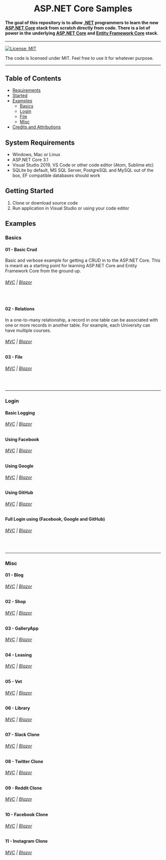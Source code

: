 # 

<h1 align="center">
   ASP.NET Core Samples
  <br>
  
  #### The goal of this repository is to allow [.NET](https://dotnet.microsoft.com/) programmers to learn the new [ASP.NET Core](https://docs.microsoft.com/en-us/aspnet/core) stack from scratch directly from code. There is a lot of power in the underlying [ASP.NET Core](https://docs.microsoft.com/en-us/aspnet/core) and [Entity Framework Core](https://docs.microsoft.com/en-us/ef/) stack.
  
</h1>

<hr>


[![License: MIT](https://img.shields.io/badge/License-MIT-yellow.svg)](https://github.com/Zeckoxe/Zeckoxe-Engine/blob/master/LICENSE)

The code is licensed under MIT. Feel free to use it for whatever purpose.

<hr>

## Table of Contents
+ [Requirements](#Requirements)
+ [Started](#Started)
+ [Examples](#Examples)
    + [Basics](#Basics)
    + [Login](#Login)
    + [File](#File)
    + [Misc](#Misc)
+ [Credits and Attributions](#CreditsAttributions)



## <a name="Requirements"></a> System Requirements

* Windows, Mac or Linux
* ASP.NET Core 3.1
* Visual Studio 2019, VS Code or other code editor (Atom, Sublime etc)
* SQLite by default, MS SQL Server, PostgreSQL and MySQL out of the box, EF compatible databases should work


## <a name="Started"></a> Getting Started

1. Clone or download source code
2. Run application in Visual Studio or using your code editor




## <a name="Examples"></a> Examples

### <a name="Basics"></a> Basics

#### 01 - Basic Crud
Basic and verbose example for getting a CRUD in to the ASP.NET Core. This is meant as a starting 
point for learning ASP.NET Core and Entity Framework Core from the ground up.
###### [MVC](https://github.com/FaberSanZ/ASP.NET-Core-Samples/tree/master/Src/MVC/Crud) | [Blazor]()
 
<br />

#### 02 - Relations
In a one-to-many relationship, a record in one table can be associated with one or more records 
in another table. For example, each University can have multiple courses.
###### [MVC](https://github.com/FaberSanZ/ASP.NET-Core-Samples/tree/master/Src/MVC/Relations) | [Blazor]()
 

#### 03 - File
###### [MVC](https://github.com/FaberSanZ/ASP.NET-Core-Samples/tree/master/Src/MVC/Relations) | [Blazor]()

<br />
<hr />

### <a name="Login"></a> Login

#### Basic Logging
###### [MVC](https://github.com/FaberSanZ/ASP.NET-Core-Samples/tree/master/Src/MVC/Relations) | [Blazor]()

#### Using Facebook
###### [MVC](https://github.com/FaberSanZ/ASP.NET-Core-Samples/tree/master/Src/MVC/Relations) | [Blazor]()

#### Using Google
###### [MVC](https://github.com/FaberSanZ/ASP.NET-Core-Samples/tree/master/Src/MVC/Relations) | [Blazor]()

#### Using GitHub
###### [MVC](https://github.com/FaberSanZ/ASP.NET-Core-Samples/tree/master/Src/MVC/Relations) | [Blazor]()

#### Full Login using (Facebook, Google and GitHub)
###### [MVC](https://github.com/FaberSanZ/ASP.NET-Core-Samples/tree/master/Src/MVC/Relations) | [Blazor]()


<br />
<hr />

### <a name="Misc"></a> Misc

#### 01 - Blog
###### [MVC](https://github.com/FaberSanZ/ASP.NET-Core-Samples/tree/master/Src/MVC/Relations) | [Blazor]()

#### 02 - Shop
###### [MVC](https://github.com/FaberSanZ/ASP.NET-Core-Samples/tree/master/Src/MVC/Relations) | [Blazor]()

#### 03 - GalleryApp
###### [MVC](https://github.com/FaberSanZ/ASP.NET-Core-Samples/tree/master/Src/MVC/Relations) | [Blazor]()

#### 04 - Leasing
###### [MVC](https://github.com/FaberSanZ/ASP.NET-Core-Samples/tree/master/Src/MVC/Relations) | [Blazor]()

#### 05 - Vet
###### [MVC](https://github.com/FaberSanZ/ASP.NET-Core-Samples/tree/master/Src/MVC/Relations) | [Blazor]()

#### 06 - Library
###### [MVC](https://github.com/FaberSanZ/ASP.NET-Core-Samples/tree/master/Src/MVC/Relations) | [Blazor]()

#### 07 - Slack Clone
###### [MVC](https://github.com/FaberSanZ/ASP.NET-Core-Samples/tree/master/Src/MVC/Relations) | [Blazor]()

#### 08 - Twitter Clone
###### [MVC](https://github.com/FaberSanZ/ASP.NET-Core-Samples/tree/master/Src/MVC/Relations) | [Blazor]()

#### 09 - Reddit Clone
###### [MVC](https://github.com/FaberSanZ/ASP.NET-Core-Samples/tree/master/Src/MVC/Relations) | [Blazor]()

#### 10 - Facebook Clone
###### [MVC](https://github.com/FaberSanZ/ASP.NET-Core-Samples/tree/master/Src/MVC/Relations) | [Blazor]()

#### 11 - Instagram Clone
###### [MVC](https://github.com/FaberSanZ/ASP.NET-Core-Samples/tree/master/Src/MVC/Relations) | [Blazor]()


